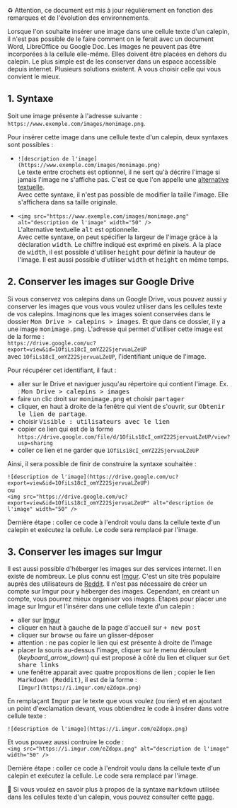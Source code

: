 ♻️ Attention, ce document est mis à jour régulièrement en fonction des remarques et de l'évolution des environnements.

Lorsque l'on souhaite insérer une image dans une cellule texte d'un calepin, il n'est pas possible de le faire comment on le ferait avec un document Word, LibreOffice ou Google Doc. Les images ne peuvent pas être incorporées à la cellule elle-même. Elles doivent être placées en dehors du calepin. Le plus simple est de les conserver dans un espace accessible depuis internet. Plusieurs solutions existent. A vous choisir celle qui vous convient le mieux.

## 1. Syntaxe
Soit une image présente à l'adresse suivante  : `https://www.exemple.com/images/monimage.png`.

Pour insérer cette image dans une cellule texte d'un calepin, deux syntaxes sont possibles :
- `![description de l'image](https://www.exemple.com/images/monimage.png)`<br />
Le texte entre crochets est optionnel, il ne sert qu'à décrire l'image si jamais l'image ne s'affiche pas. C'est ce que l'on appelle une [alternative textuelle](https://fr.wikipedia.org/wiki/Alternative_textuelle).<br />
Avec cette syntaxe, il n'est pas possible de modifier la taille l'image. Elle s'affichera dans sa taille originale.

- `<img src="https://www.exemple.com/images/monimage.png" alt="description de l'image" width="50" />`<br />
L'alternative textuelle <kbd>alt</kbd> est optionnelle.<br />
Avec cette syntaxe, on peut spécifier la largeur de l'image grâce à la déclaration <kbd>width</kbd>. Le chiffre indiqué est exprimé en pixels. A la place de <kbd>width</kbd>, il est possible d'utiliser <kbd>height</kbd> pour définir la hauteur de l'image. Il est aussi possible d'utiliser <kbd>width</kbd> et <kbd>height</kbd> en même temps.

## 2. Conserver les images sur Google Drive
Si vous conservez vos calepins dans un Google Drive, vous pouvez aussi y conserver les images que vous vous voulez utiliser dans les cellules texte de vos calepins. Imaginons que les images soient conservées dans le dossier <kbd>Mon Drive > calepins > images</kbd>. Et que dans ce dossier, il y a une image <kbd>monimage.png</kbd>. L'adresse qui permet d'utiliser cette image est de la forme :<br />
`https://drive.google.com/uc?export=view&id=1OfiLs18cI_omYZ22SjervuaLZeUP`<br />
avec `1OfiLs18cI_omYZ22SjervuaLZeUP`, l'identifiant unique de l'image.

Pour récupérer cet identifiant, il faut :
- aller sur le Drive et naviguer jusqu'au répertoire qui contient l'image. Ex. : <kbd>Mon Drive > calepins > images</kbd>
- faire un clic droit sur <kbd>monimage.png</kbd> et choisir <kbd>partager</kbd>
- cliquer, en haut à droite de la fenêtre qui vient de s'ouvrir, sur <kbd>Obtenir le lien de partage</kbd>.
- choisir <kbd>Visible : utilisateurs avec le lien</kbd>
- copier ce lien qui est de la forme `https://drive.google.com/file/d/1OfiLs18cI_omYZ22SjervuaLZeUP/view?usp=sharing`
- coller ce lien et ne garder que `1OfiLs18cI_omYZ22SjervuaLZeUP`

Ainsi, il sera possible de finir de construire la syntaxe souhaitée :

`![description de l'image](https://drive.google.com/uc?export=view&id=1OfiLs18cI_omYZ22SjervuaLZeUP)`<br />
ou<br />
`<img src="https://drive.google.com/uc?export=view&id=1OfiLs18cI_omYZ22SjervuaLZeUP" alt="description de l'image" width="50" />`

Dernière étape : coller ce code à l'endroit voulu dans la cellule texte d'un calepin et exécutez la cellule. Le code sera remplacé par l'image.

## 3. Conserver les images sur Imgur
Il est aussi possible d'héberger les images sur des services internet. Il en existe de nombreux. Le plus connu est [Imgur](https://imgur.com/). C'est un site très populaire auprès des utilisateurs de [Reddit](https://www.reddit.com/). Il n'est pas nécessaire de créer un compte sur Imgur pour y héberger des images. Cependant, en créant un compte, vous pourrez mieux organiser vos images.
Etapes pour placer une image sur Imgur et l'insérer dans une cellule texte d'un calepin :
- aller sur [Imgur](https://imgur.com/)
- cliquer en haut à gauche de la page d'accueil sur <kbd>+ new post</kbd>
- cliquer sur <kbd>browse</kbd> ou faire un glisser-déposer
- attention : ne pas copier le lien qui est présente à droite de l'image
- placer la souris au-dessus l'image, cliquer sur le menu déroulant (<i class="material-icons align-middle">keyboard_arrow_down</i>) qui est proposé à côté du lien et cliquer sur <kbd>Get share links</kbd>
- une fenêtre apparait avec quatre propositions de lien ; copier le lien <kbd>Markdown (Reddit)</kbd>, il est de la forme :<br />
`[Imgur](https://i.imgur.com/eZdopx.png)`

En remplaçant <kbd>Imgur</kbd> par le texte que vous voulez (ou rien) et en ajoutant un point d'exclamation devant, vous obtiendrez le code à insérer dans votre cellule texte :

`![description de l'image](https://i.imgur.com/eZdopx.png)`<br />

Et vous pouvez aussi contruire le code : <br />
`<img src="https://i.imgur.com/eZdopx.png" alt="description de l'image" width="50" />`

Dernière étape : coller ce code à l'endroit voulu dans la cellule texte d'un calepin et exécutez la cellule. Le code sera remplacé par l'image.

🔎 Si vous voulez en savoir plus à propos de la syntaxe <kbd>markdown</kbd> utilisée dans les cellules texte d'un calepin, vous pouvez consulter cette [page](https://jupyter-notebook.readthedocs.io/en/stable/examples/Notebook/Working%20With%20Markdown%20Cells.html).
